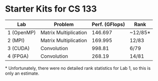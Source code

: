 # Starter Kits for CS 133

| Lab        | Problem               | Perf. (GFlops) | Rank    |
|------------|-----------------------|----------------|---------|
| 1 (OpenMP) | Matrix Multiplication | 146.697        | ~12/85\*|
| 2 (MPI)    | Matrix Multiplication | 169.995        | 12/83   |
| 3 (CUDA)   | Convolution           | 998.81         | 6/79    |
| 4 (FPGA)   | Convolution           | 268.19         | 14/81   |

\* Unfortunately, there were no detailed rank statistics for Lab 1, so this is only an estimate.
